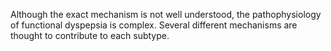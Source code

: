 Although the exact mechanism is not well understood, the pathophysiology of functional dyspepsia is complex. Several different mechanisms are thought to contribute to each subtype.